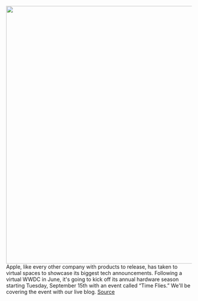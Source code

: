 <img src='https://cdn.vox-cdn.com/thumbor/If-yX8gqLJKBx2dxe9EOWVIcLjw=/0x0:2040x1360/1200x800/filters:focal(857x517:1183x843)/cdn.vox-cdn.com/uploads/chorus_image/image/67408612/acastro_180604_1777_apple_wwdc_0003.0.jpg' width='700px' /><br/>
Apple, like every other company with products to release, has taken to virtual spaces to showcase its biggest tech announcements. Following a virtual WWDC in June, it's going to kick off its annual hardware season starting Tuesday, September 15th with an event called “Time Flies.” We'll be covering the event with our live blog.
<a href='https://www.theverge.com/2020/9/15/21429143/apple-event-watch-ipad-air-event-announcements-news-time-flies'> Source <a/>